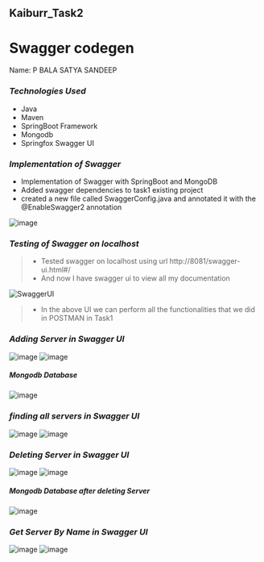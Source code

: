 ## Kaiburr_Task2
# Swagger codegen

Name: P BALA SATYA SANDEEP

### *Technologies Used*
* Java
* Maven
* SpringBoot Framework
* Mongodb
* Springfox Swagger UI

### *Implementation of Swagger*
* Implementation of Swagger with SpringBoot and MongoDB
* Added swagger dependencies to task1 existing project
* created a new file called SwaggerConfig.java and annotated it with the @EnableSwagger2 annotation


![image](https://user-images.githubusercontent.com/111385394/227796217-dc37be56-9122-4736-b4de-d94720b3170a.png)

### *Testing of Swagger on localhost*


> * Tested swagger on localhost using url http://8081/swagger-ui.html#/
> * And now I have swagger ui to view all my documentation


![SwaggerUI](https://user-images.githubusercontent.com/111385394/227798645-a6a1881d-f8e1-488b-9a05-44b6917df431.png)


> * In the above UI we can perform all the functionalities that we did in POSTMAN in Task1




###  ___Adding Server in Swagger UI___

![image](https://user-images.githubusercontent.com/111385394/227799491-61a0de1c-5b7c-4bfc-8c30-ae4c3ce5ee82.png)
![image](https://user-images.githubusercontent.com/111385394/227799631-df5a4f9b-9997-48f8-8b06-8aaa482494af.png)

##### Mongodb Database
![image](https://user-images.githubusercontent.com/111385394/227799675-ef19e1ff-85bf-4361-967d-52b515413ddd.png)


### ___finding all servers in Swagger UI___

![image](https://user-images.githubusercontent.com/111385394/227800375-c12381ca-c875-43ab-b897-f852f8580616.png)
![image](https://user-images.githubusercontent.com/111385394/227800503-069a4a2c-ec50-4d6f-8cbb-a9954aa1bc83.png)


###  ___Deleting Server in Swagger UI___

![image](https://user-images.githubusercontent.com/111385394/227800678-131b604c-33a8-4664-ba3c-f56288575c2f.png)
![image](https://user-images.githubusercontent.com/111385394/227800752-9ae43493-717b-49e7-865d-d5e8068d85c6.png)

##### Mongodb Database after deleting Server
![image](https://user-images.githubusercontent.com/111385394/227799943-e7f757ad-d923-4b60-bfe9-820439b92d2b.png)


###  ___Get Server By Name in Swagger UI___
![image](https://user-images.githubusercontent.com/111385394/227800794-f19bce46-5a21-4fc4-bec3-9bcba7f07bb5.png)
![image](https://user-images.githubusercontent.com/111385394/227800835-bbe34ea3-c699-4171-9f86-047a8be96b47.png)







